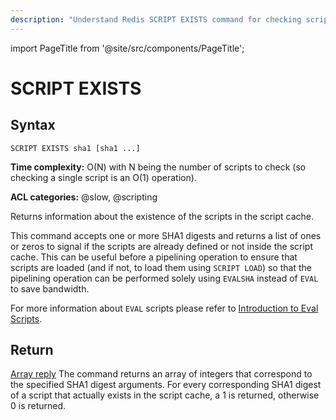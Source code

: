 ```yaml
---
description: "Understand Redis SCRIPT EXISTS command for checking scripts' existence in the cache."
---
```


import PageTitle from '@site/src/components/PageTitle';

# SCRIPT EXISTS

<PageTitle title="Redis SCRIPT EXISTS Command (Documentation) | Dragonfly" />

## Syntax

    SCRIPT EXISTS sha1 [sha1 ...]

**Time complexity:** O(N) with N being the number of scripts to check (so checking a single script is an O(1) operation).

**ACL categories:** @slow, @scripting

Returns information about the existence of the scripts in the script cache.

This command accepts one or more SHA1 digests and returns a list of ones or
zeros to signal if the scripts are already defined or not inside the script
cache.
This can be useful before a pipelining operation to ensure that scripts are
loaded (and if not, to load them using `SCRIPT LOAD`) so that the pipelining
operation can be performed solely using `EVALSHA` instead of `EVAL` to save
bandwidth.

For more information about `EVAL` scripts please refer to [Introduction to Eval Scripts](https://redis.io/topics/eval-intro).

## Return

[Array reply](https://redis.io/docs/reference/protocol-spec/#arrays) The command returns an array of integers that correspond to
the specified SHA1 digest arguments.
For every corresponding SHA1 digest of a script that actually exists in the
script cache, a 1 is returned, otherwise 0 is returned.
